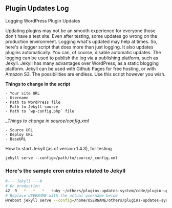 Plugin Updates Log
------------------

Logging WordPress Plugin Updates

Updating plugins may not be an smooth experience for everyone those don't have a test site. Even after testing, some updates go wrong on the production environment. Logging what's updated may help at times. So, here's a logger script that does more than just logging. It also updates plugins automatically. You can, of course, disable automatic updates. The logging can be used to publish the log via a publishing platform, such as Jekyll. Jekyll has many advantages over WordPress, as a static blogging platform. Jekyll can be used with Github Pages for free hosting, or with Amazon S3. The possibilities are endless. Use this script however you wish.

__Things to change in the script__

    - Your site URL
    - Username
    - Path to WordPress file
    - Path to Jekyll source
    - Path to `wp-config.php` file

__Things to change in source/_config.xml__

    - Source URL
    - Deploy URL
    - BaseURL

How to start Jekyll (as of version 1.4.3), for testing

`jekyll serve --config=/path/to/source/_config.xml`

### Here's the sample cron entries related to Jekyll

```bash
#--- Jekyll ---#
# On production
42	9	*	*	*	ruby ~/others/plugins-updates-system/code/plugin-updates.rb &> /dev/null
# Replace USERNAME with the actual username below
@reboot jekyll serve --config=/home/USERNAME/others/plugins-updates-system/source/_config.yml --watch --host=127.0.0.1 &> /dev/null
```
